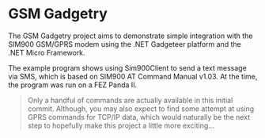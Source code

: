 # GSM Gadgetry
The GSM Gadgetry project aims to demonstrate simple integration with the SIM900 GSM/GPRS modem using the .NET Gadgeteer platform and the .NET Micro Framework.

The example program shows using Sim900Client to send a text message via SMS, which is based on SIM900 AT Command Manual v1.03. At the time, the program was run on a FEZ Panda II.

> Only a handful of commands are actually available in this initial commit. Although, you may also expect to find some attempt at using GPRS commands for TCP/IP data, which would naturally be the next step to hopefully make this project a little more exciting...
